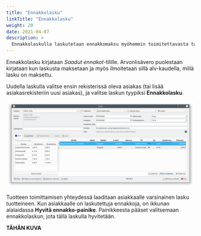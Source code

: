 ```yaml
---
title: "Ennakkolasku"
linkTitle: "Ennakkolasku"
weight: 20
date: 2021-04-07
description: >
  Ennakkolaskulla laskutetaan ennakkomaksu myöhemmin toimitettavasta tuotteesta
---
```


Ennakkolasku kirjataan _Saadut ennakot_-tilille. Arvonlisävero puolestaan kirjataan kun laskusta maksetaan ja myös ilmoitetaan sillä alv-kaudella, millä lasku on maksettu.

Uudella laskulla valitse ensin rekisterissä oleva asiakas (tai lisää asiakasrekisteriin uusi asiakas), ja valitse laskun tyypiksi **Ennakkolasku**.

![Ennakkolasku](ennakkolasku.png)

Tuotteen toimittamisen yhteydessä laaditaan asiakkaalle varsinainen lasku tuotteineen. Kun asiakkaalle on laskutettuja ennakkoja, on ikkunan alalaidassa **Hyvitä ennakko-painike**. Painikkeesta pääset valitsemaan ennakkolaskun, jota tällä laskulla hyvitetään.

**TÄHÄN KUVA**

